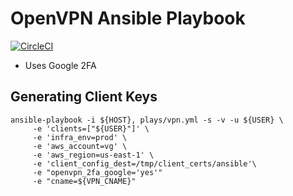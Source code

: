 # OpenVPN Ansible Playbook

[![CircleCI](https://circleci.com/gh/verygood-ops/verygood.openvpn.svg?style=svg)](https://circleci.com/gh/verygood-ops/verygood.openvpn)

- Uses Google 2FA


## Generating Client Keys

```
ansible-playbook -i ${HOST}, plays/vpn.yml -s -v -u ${USER} \
     -e 'clients=["${USER}"]' \
     -e 'infra_env=prod' \
     -e 'aws_account=vg' \
     -e 'aws_region=us-east-1' \
     -e 'client_config_dest=/tmp/client_certs/ansible'\
     -e "openvpn_2fa_google='yes'"
     -e "cname=${VPN_CNAME}"
```
